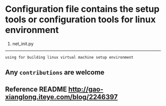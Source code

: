Configuration file contains the setup tools or configuration tools for linux environment
========================
1. net_init.py 
-----------------------
	using for building linux virtual machine setup environment
Any `contributions` are welcome
-----------------------
Reference README http://gao-xianglong.iteye.com/blog/2246397
----------------------
